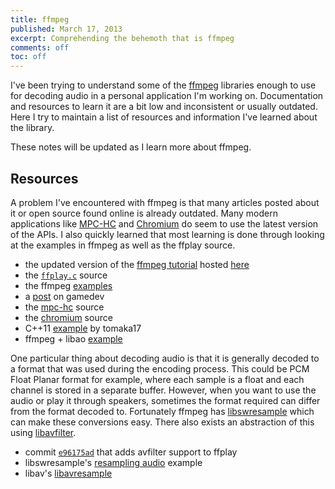 ```yaml
---
title: ffmpeg
published: March 17, 2013
excerpt: Comprehending the behemoth that is ffmpeg
comments: off
toc: off
---
```


I've been trying to understand some of the [ffmpeg](http://www.ffmpeg.org/) libraries enough to use for decoding audio in a personal application I'm working on. Documentation and resources to learn it are a bit low and inconsistent or usually outdated. Here I try to maintain a list of resources and information I've learned about the library.

These notes will be updated as I learn more about ffmpeg.

## Resources

A problem I've encountered with ffmpeg is that many articles posted about it or open source found online is already outdated. Many modern applications like [MPC-HC](http://mpc-hc.org/) and [Chromium](http://www.chromium.org/Home) do seem to use the latest version of the APIs. I also quickly learned that most learning is done through looking at the examples in ffmpeg as well as the ffplay source.

* the updated version of the [ffmpeg tutorial](http://dranger.com/ffmpeg/) hosted [here](https://github.com/chelyaev/ffmpeg-tutorial/blob/master/tutorial03.c#L114)
* the [`ffplay.c`](https://github.com/FFmpeg/FFmpeg/blob/master/ffplay.c#L2133) source
* the ffmpeg [examples](https://github.com/FFmpeg/FFmpeg/tree/master/doc/examples)
* a [post](http://www.gamedev.net/topic/624876-how-to-read-an-audio-file-with-ffmpeg-in-c/#entry4940299) on gamedev
* the [mpc-hc](https://github.com/mpc-hc/mpc-hc/blob/master/src/filters/transform/MpaDecFilter/FFAudioDecoder.cpp#L295) source
* the [chromium](http://src.chromium.org/svn/trunk/src/media/filters/audio_file_reader.cc) source
* C++11 [example](http://blog.tomaka17.com/2012/03/libavcodeclibavformat-tutorial/) by tomaka17
* ffmpeg + libao [example](http://umanga.wordpress.com/2012/03/22/decode-an-audio-stream-using-libavcodec-and-play-through-libao/)

One particular thing about decoding audio is that it is generally decoded to a format that was used during the encoding process. This could be PCM Float Planar format for example, where each sample is a float and each channel is stored in a separate buffer. However, when you want to use the audio or play it through speakers, sometimes the format required can differ from the format decoded to. Fortunately ffmpeg has [libswresample](http://ffmpeg.org/libswresample.html) which can make these conversions easy. There also exists an abstraction of this using [libavfilter](http://ffmpeg.org/libavfilter.html).

* commit [`e96175ad`](https://github.com/FFmpeg/FFmpeg/commit/e96175ad7b576ad57b83d399193ef10b2bb016ae) that adds avfilter support to ffplay
* libswresample's [resampling audio](https://github.com/FFmpeg/FFmpeg/blob/master/doc/examples/resampling_audio.c) example
* libav's [libavresample](http://libav.org/doxygen/master/group__lavr.html#_details)

